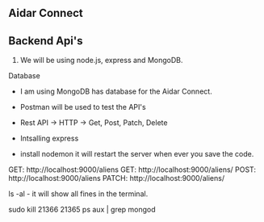 ## Aidar Connect

## Backend Api's

1. We will be using node.js, express and MongoDB.

Database

- I am using MongoDB has database for the Aidar Connect.
- Postman will be used to test the API's
- Rest API -> HTTP -> Get, Post, Patch, Delete

- Intsalling express
- install nodemon it will restart the server when ever you save the code.

GET: http://localhost:9000/aliens
GET: http://localhost:9000/aliens/<id>
POST: http://localhost:9000/aliens
PATCH: http://localhost:9000/aliens/<id>

ls -al - it will show all fines in the terminal.

sudo kill 21366 21365
ps aux | grep mongod
